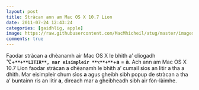 ```yaml
---
layout: post
title: Stràcan ann am Mac OS X 10.7 Lion
date: 2011-07-24 12:43:24
categories: [gaidhlig, apple]
image: https://raw.githubusercontent.com/MacMhicheil/atug/master/images/stracan_mac_os_lion.jpeg
comments: true
---
```


Faodar stràcan a dhèanamh air Mac OS X le bhith a’ cliogadh **⌥**+**`**+**LITIR**, mar eisimpleir **⌥**+**`**+**a** = **à**.  Ach ann am Mac OS X 10.7 Lion faodar stràcan a dhèanamh le bhith a’  cumail sìos an litir a tha a dhith. Mar eisimpleir chum sìos **a** agus gheibh sibh popup de stràcan a tha a’ buntainn ris an litir **a**, dìreach mar a gheibheadh sibh air fòn-làimhe.
